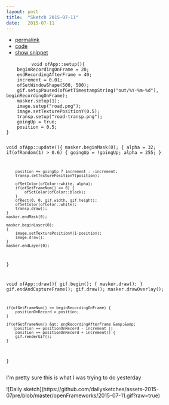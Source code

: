 ```yaml
---
layout: post
title:  "Sketch 2015-07-11"
date:   2015-07-11
---
```

<div class="code">
    <ul>
		<li><a href="{% post_url 2015-07-11-sketch %}">permalink</a></li>
		<li><a href="https://github.com/dailysketches/sketches-2015-07pre/tree/master/2015-07-11">code</a></li>
		<li><a href="#" class="snippet-button">show snippet</a></li>
	</ul>
    <pre class="snippet">
        <code class="cpp">void ofApp::setup(){
    beginRecordingOnFrame = 20;
    endRecordingAfterFrame = 40;
    increment = 0.01;
    ofSetWindowShape(500, 500);
    gif.setupPaused(ofGetTimestampString("out/%Y-%m-%d"), beginRecordingOnFrame);
    masker.setup(1);
    image.setup("road.png");
    image.setTexturePositionY(0.5);
    transp.setup("road-transp.png");
    goingUp = true;
    position = 0.5;
}

void ofApp::update(){
    masker.beginMask(0);
    {
        alpha = 32;
        if(ofRandom(1) &gt; 0.6) {
            goingUp = !goingUp;
            alpha = 255;
        }

        position += goingUp ? increment : -increment;
        transp.setTexturePositionY(position);
        
        ofSetColor(ofColor::white, alpha);
        if(ofGetFrameNum() == 0) {
            ofSetColor(ofColor::black);
        }
        ofRect(0, 0, gif.width, gif.height);
        ofSetColor(ofColor::white);
        transp.draw();
    }
    masker.endMask(0);

    masker.beginLayer(0);
    {
        image.setTexturePositionY(1-position);
        image.draw();
    }
    masker.endLayer(0);
}

void ofApp::draw(){
    gif.begin();
    {
        masker.draw();
    }
    gif.endAndCaptureFrame();
    gif.draw();
    masker.drawOverlay();

    if(ofGetFrameNum() == beginRecordingOnFrame) {
        positionOnRecord = position;
    }

    if(ofGetFrameNum() &gt; endRecordingAfterFrame &amp;&amp;
       (position == positionOnRecord - increment ||
        position == positionOnRecord + increment)) {
        gif.renderGif();
    }
}</code>
    </pre>
</div>
<p class="description">I'm pretty sure this is what I was trying to do yesterday</p>
![Daily sketch](https://github.com/dailysketches/assets-2015-07pre/blob/master/openFrameworks/2015-07-11.gif?raw=true)
